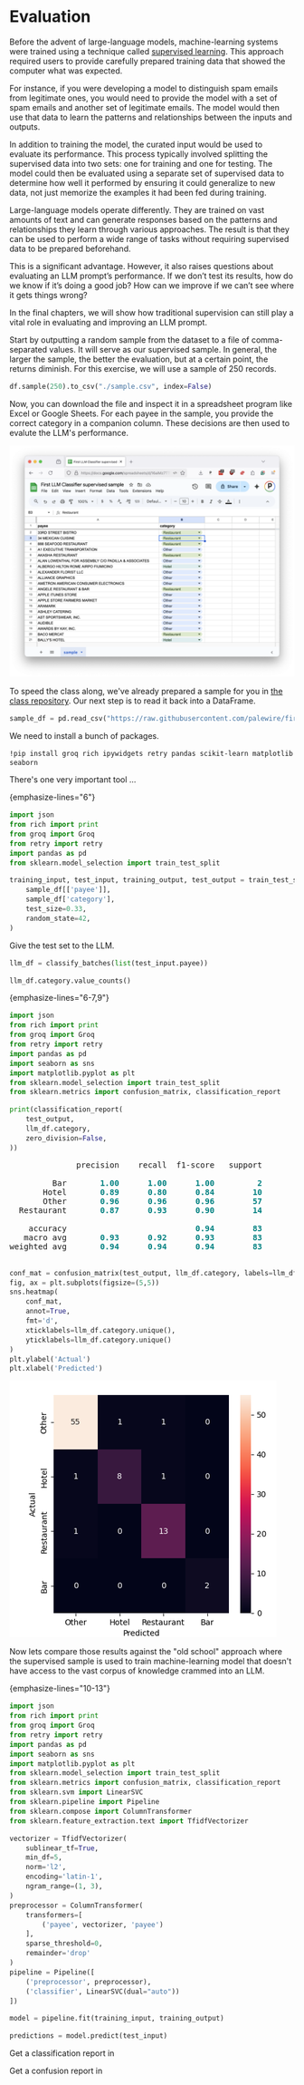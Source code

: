 # Evaluation

Before the advent of large-language models, machine-learning systems were trained using a technique called [supervised learning](https://en.wikipedia.org/wiki/Supervised_learning). This approach required users to provide carefully prepared training data that showed the computer what was expected.

For instance, if you were developing a model to distinguish spam emails from legitimate ones, you would need to provide the model with a set of spam emails and another set of legitimate emails. The model would then use that data to learn the patterns and relationships between the inputs and outputs.

In addition to training the model, the curated input would be used to evaluate its performance. This process typically involved splitting the supervised data into two sets: one for training and one for testing. The model could then be evaluated using a separate set of supervised data to determine how well it performed by ensuring it could generalize to new data, not just memorize the examples it had been fed during training.

Large-language models operate differently. They are trained on vast amounts of text and can generate responses based on the patterns and relationships they learn through various approaches. The result is that they can be used to perform a wide range of tasks without requiring supervised data to be prepared beforehand.

This is a significant advantage. However, it also raises questions about evaluating an LLM prompt’s performance. If we don’t test its results, how do we know if it’s doing a good job? How can we improve if we can’t see where it gets things wrong?

In the final chapters, we will show how traditional supervision can still play a vital role in evaluating and improving an LLM prompt.

Start by outputting a random sample from the dataset to a file of comma-separated values. It will serve as our supervised sample. In general, the larger the sample, the better the evaluation, but at a certain point, the returns diminish. For this exercise, we will use a sample of 250 records.

```python
df.sample(250).to_csv("./sample.csv", index=False)
```

Now, you can download the file and inspect it in a spreadsheet program like Excel or Google Sheets. For each payee in the sample, you provide the correct category in a companion column. These decisions are then used to evalute the LLM's performance.

![Sample](_static/sample.png)

To speed the class along, we've already prepared a sample for you in [the class repository](https://github.com/palewire/first-llm-classifier). Our next step is to read it back into a DataFrame.

```python
sample_df = pd.read_csv("https://raw.githubusercontent.com/palewire/first-llm-classifier/refs/heads/main/_notebooks/sample.csv")
```

We need to install a bunch of packages.

```
!pip install groq rich ipywidgets retry pandas scikit-learn matplotlib seaborn
```

There's one very important tool ...


{emphasize-lines="6"}
```python
import json
from rich import print
from groq import Groq
from retry import retry
import pandas as pd
from sklearn.model_selection import train_test_split
```


```python
training_input, test_input, training_output, test_output = train_test_split(
    sample_df[['payee']],
    sample_df['category'],
    test_size=0.33,
    random_state=42,
)
```

Give the test set to the LLM.

```python
llm_df = classify_batches(list(test_input.payee))
```

```python
llm_df.category.value_counts()
```

{emphasize-lines="6-7,9"}
```python
import json
from rich import print
from groq import Groq
from retry import retry
import pandas as pd
import seaborn as sns
import matplotlib.pyplot as plt
from sklearn.model_selection import train_test_split
from sklearn.metrics import confusion_matrix, classification_report
```

```python
print(classification_report(
    test_output,
    llm_df.category,
    zero_division=False,
))
```

<pre style="white-space:pre;overflow-x:auto;line-height:normal;font-family:Menlo,'DejaVu Sans Mono',consolas,'Courier New',monospace">              precision    recall  f1-score   support

         Bar       <span style="color: #008080; text-decoration-color: #008080; font-weight: bold">1.00</span>      <span style="color: #008080; text-decoration-color: #008080; font-weight: bold">1.00</span>      <span style="color: #008080; text-decoration-color: #008080; font-weight: bold">1.00</span>         <span style="color: #008080; text-decoration-color: #008080; font-weight: bold">2</span>
       Hotel       <span style="color: #008080; text-decoration-color: #008080; font-weight: bold">0.89</span>      <span style="color: #008080; text-decoration-color: #008080; font-weight: bold">0.80</span>      <span style="color: #008080; text-decoration-color: #008080; font-weight: bold">0.84</span>        <span style="color: #008080; text-decoration-color: #008080; font-weight: bold">10</span>
       Other       <span style="color: #008080; text-decoration-color: #008080; font-weight: bold">0.96</span>      <span style="color: #008080; text-decoration-color: #008080; font-weight: bold">0.96</span>      <span style="color: #008080; text-decoration-color: #008080; font-weight: bold">0.96</span>        <span style="color: #008080; text-decoration-color: #008080; font-weight: bold">57</span>
  Restaurant       <span style="color: #008080; text-decoration-color: #008080; font-weight: bold">0.87</span>      <span style="color: #008080; text-decoration-color: #008080; font-weight: bold">0.93</span>      <span style="color: #008080; text-decoration-color: #008080; font-weight: bold">0.90</span>        <span style="color: #008080; text-decoration-color: #008080; font-weight: bold">14</span>

    accuracy                           <span style="color: #008080; text-decoration-color: #008080; font-weight: bold">0.94</span>        <span style="color: #008080; text-decoration-color: #008080; font-weight: bold">83</span>
   macro avg       <span style="color: #008080; text-decoration-color: #008080; font-weight: bold">0.93</span>      <span style="color: #008080; text-decoration-color: #008080; font-weight: bold">0.92</span>      <span style="color: #008080; text-decoration-color: #008080; font-weight: bold">0.93</span>        <span style="color: #008080; text-decoration-color: #008080; font-weight: bold">83</span>
weighted avg       <span style="color: #008080; text-decoration-color: #008080; font-weight: bold">0.94</span>      <span style="color: #008080; text-decoration-color: #008080; font-weight: bold">0.94</span>      <span style="color: #008080; text-decoration-color: #008080; font-weight: bold">0.94</span>        <span style="color: #008080; text-decoration-color: #008080; font-weight: bold">83</span>

</pre>

```python
conf_mat = confusion_matrix(test_output, llm_df.category, labels=llm_df.category.unique())
fig, ax = plt.subplots(figsize=(5,5))
sns.heatmap(
    conf_mat,
    annot=True,
    fmt='d',
    xticklabels=llm_df.category.unique(),
    yticklabels=llm_df.category.unique()
)
plt.ylabel('Actual')
plt.xlabel('Predicted')
```

![confusion matrix](_static/matrix-llm.png)

Now lets compare those results against the "old school" approach where the supervised sample is used to train machine-learning model that doesn't have access to the vast corpus of knowledge crammed into an LLM.

{emphasize-lines="10-13"}
```python
import json
from rich import print
from groq import Groq
from retry import retry
import pandas as pd
import seaborn as sns
import matplotlib.pyplot as plt
from sklearn.model_selection import train_test_split
from sklearn.metrics import confusion_matrix, classification_report
from sklearn.svm import LinearSVC
from sklearn.pipeline import Pipeline
from sklearn.compose import ColumnTransformer
from sklearn.feature_extraction.text import TfidfVectorizer
```

```python
vectorizer = TfidfVectorizer(
    sublinear_tf=True,
    min_df=5,
    norm='l2',
    encoding='latin-1',
    ngram_range=(1, 3),
)
preprocessor = ColumnTransformer(
    transformers=[
        ('payee', vectorizer, 'payee')
    ],
    sparse_threshold=0,
    remainder='drop'
)
pipeline = Pipeline([
    ('preprocessor', preprocessor),
    ('classifier', LinearSVC(dual="auto"))
])
```

```python
model = pipeline.fit(training_input, training_output)
```

```python
predictions = model.predict(test_input)
```

Get a classification report in

Get a confusion report in
